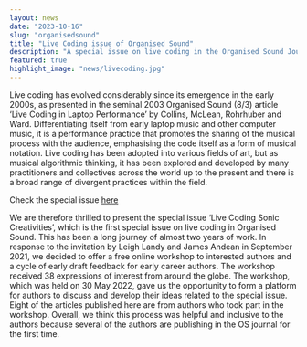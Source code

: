 ```yaml
---
layout: news
date: "2023-10-16"
slug: "organisedsound"
title: "Live Coding issue of Organised Sound"
description: "A special issue on live coding in the Organised Sound Journal"
featured: true
highlight_image: "news/livecoding.jpg"
---
```


<script>
import CaptionedImage from "../../components/Images/CaptionedImage.svelte"
</script>

Live coding has evolved considerably since its emergence in the early 2000s, as presented in the seminal 2003 Organised Sound (8/3) article ‘Live Coding in Laptop Performance’ by Collins, McLean, Rohrhuber and Ward. Differentiating itself from early laptop music and other computer music, it is a performance practice that promotes the sharing of the musical process with the audience, emphasising the code itself as a form of musical notation. Live coding has been adopted into various fields of art, but as musical algorithmic thinking, it has been explored and developed by many practitioners and collectives across the world up to the present and there is a broad range of divergent practices within the field.

Check the special issue [here](https://www.cambridge.org/core/journals/organised-sound/issue/C0C7BBEDEF8AEC11B0E23F26362A11A3)

<CaptionedImage
src="news/livecoding.jpg"
alt="A Threnoscope live coding performance"
caption="Threnoscope performance at the Borealis Festival in Bergen"/>

We are therefore thrilled to present the special issue ‘Live Coding Sonic Creativities’, which is the first special issue on live coding in Organised Sound. This has been a long journey of almost two years of work. In response to the invitation by Leigh Landy and James Andean in September 2021, we decided to offer a free online workshop to interested authors and a cycle of early draft feedback for early career authors. The workshop received 38 expressions of interest from around the globe. The workshop, which was held on 30 May 2022, gave us the opportunity to form a platform for authors to discuss and develop their ideas related to the special issue. Eight of the articles published here are from authors who took part in the workshop. Overall, we think this process was helpful and inclusive to the authors because several of the authors are publishing in the OS journal for the first time.

